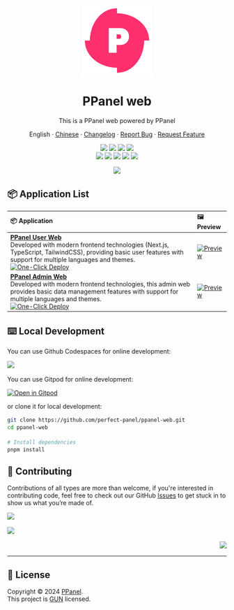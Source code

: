 <a name="readme-top"></a>

<div align="center">

<img width="160" src="https://raw.githubusercontent.com/perfect-panel/ppanel-assets/refs/heads/main/logo.svg">

<h1>PPanel web</h1>

This is a PPanel web powered by PPanel

English
·
[Chinese](./README.zh-CN.md)
·
[Changelog](../../CHANGELOG.md)
·
[Report Bug][issues-link]
·
[Request Feature][issues-link]

<!-- SHIELD GROUP -->

[![][github-release-shield]][github-release-link]
[![][github-releasedate-shield]][github-releasedate-link]
[![][github-action-test-shield]][github-action-test-link]
[![][github-action-release-shield]][github-action-release-link]<br/>
[![][github-contributors-shield]][github-contributors-link]
[![][github-forks-shield]][github-forks-link]
[![][github-stars-shield]][github-stars-link]
[![][github-issues-shield]][github-issues-link]
[![][github-license-shield]][github-license-link]

![][split]

</div>

## 📦 Application List

| 📦 Application                                                                                                                                                                                                                                                                                                                                | 🖼️ Preview                                                     |
| :-------------------------------------------------------------------------------------------------------------------------------------------------------------------------------------------------------------------------------------------------------------------------------------------------------------------------------------------- | :------------------------------------------------------------- |
| [**PPanel User Web**][ppanel-user-web-github]<br/>Developed with modern frontend technologies (Next.js, TypeScript, TailwindCSS), providing basic user features with support for multiple languages and themes.<br/>[![One-Click Deploy](https://img.shields.io/badge/Deploy%20with-Vercel-blue?style=for-the-badge)][ppanel-user-web-deploy] | [![Preview][ppanel-user-web-cover]][ppanel-user-web-github]    |
| [**PPanel Admin Web**][ppanel-admin-web-github]<br/>Developed with modern frontend technologies, this admin web provides basic data management features with support for multiple languages and themes.<br/>[![One-Click Deploy](https://img.shields.io/badge/Deploy%20with-Vercel-blue?style=for-the-badge)][ppanel-admin-web-deploy]        | [![Preview][ppanel-admin-web-cover]][ppanel-admin-web-preview] |

## ⌨️ Local Development

You can use Github Codespaces for online development:

[![][codespaces-shield]][codespaces-link]

You can use Gitpod for online development:

[![Open in Gitpod](https://gitpod.io/button/open-in-gitpod.svg)][gitpod-link]

or clone it for local development:

```bash
git clone https://github.com/perfect-panel/ppanel-web.git
cd ppanel-web

# Install dependencies
pnpm install
```

## 🤝 Contributing

Contributions of all types are more than welcome,
if you're interested in contributing code, feel free to check out our GitHub
[Issues][github-issues-link] to get stuck in to show us what you’re made of.

[![][pr-welcome-shield]][pr-welcome-link]

[![][contributors-contrib]][contributors-url]

<div align="right">

[![][back-to-top]](#readme-top)

</div>

---

## 📝 License

Copyright © 2024 [PPanel][profile-link]. <br />
This project is [GUN](../../LICENSE) licensed.

<!-- LINK GROUP -->

[back-to-top]: https://img.shields.io/badge/-BACK_TO_TOP-151515?style=flat-square
[codespaces-link]: https://codespaces.new/perfect-panel/ppanel-web
[codespaces-shield]: https://github.com/codespaces/badge.svg
[contributors-contrib]: https://contrib.rocks/image?repo=perfect-panel/ppanel-web
[contributors-url]: https://github.com/perfect-panel/ppanel-web/graphs/contributors
[github-action-release-link]: https://github.com/perfect-panel/ppanel-web/actions/workflows/release.yml
[github-action-release-shield]: https://img.shields.io/github/actions/workflow/status/perfect-panel/ppanel-web/release.yml?label=release&labelColor=black&logo=githubactions&logoColor=white&style=flat-square
[github-action-test-link]: https://github.com/perfect-panel/ppanel-web/actions/workflows/test.yml
[github-action-test-shield]: https://img.shields.io/github/actions/workflow/status/perfect-panel/ppanel-web/test.yml?label=test&labelColor=black&logo=githubactions&logoColor=white&style=flat-square
[github-contributors-link]: https://github.com/perfect-panel/ppanel-web/graphs/contributors
[github-contributors-shield]: https://img.shields.io/github/contributors/perfect-panel/ppanel-web?color=c4f042&labelColor=black&style=flat-square
[github-forks-link]: https://github.com/perfect-panel/ppanel-web/network/members
[github-forks-shield]: https://img.shields.io/github/forks/perfect-panel/ppanel-web?color=8ae8ff&labelColor=black&style=flat-square
[github-issues-link]: https://github.com/perfect-panel/ppanel-web/issues
[github-issues-shield]: https://img.shields.io/github/issues/perfect-panel/ppanel-web?color=ff80eb&labelColor=black&style=flat-square
[github-license-link]: https://github.com/perfect-panel/ppanel-web/blob/master/LICENSE
[github-license-shield]: https://img.shields.io/github/license/perfect-panel/ppanel-web?color=white&labelColor=black&style=flat-square
[github-release-link]: https://github.com/perfect-panel/ppanel-web/releases
[github-release-shield]: https://img.shields.io/github/v/release/perfect-panel/ppanel-web?style=flat-square&sort=semver&logo=github
[github-releasedate-link]: https://github.com/perfect-panel/ppanel-web/releases
[github-releasedate-shield]: https://img.shields.io/github/release-date/perfect-panel/ppanel-web?labelColor=black&style=flat-square
[github-stars-link]: https://github.com/perfect-panel/ppanel-web/network/stargazers
[github-stars-shield]: https://img.shields.io/github/stars/perfect-panel/ppanel-web?color=ffcb47&labelColor=black&style=flat-square
[gitpod-link]: https://gitpod.io/#https://github.com/perfect-panel/ppanel-web
[issues-link]: https://github.com/perfect-panel/ppanel-web/issues/new/choose
[pr-welcome-link]: https://github.com/perfect-panel/ppanel-web/pulls
[pr-welcome-shield]: https://img.shields.io/badge/🤯_pr_welcome-%E2%86%92-ffcb47?labelColor=black&style=for-the-badge
[profile-link]: https://github.com/perfect-panel
[split]: https://raw.githubusercontent.com/andreasbm/readme/master/assets/lines/rainbow.png
[ppanel-user-web-github]: https://github.com/perfect-panel/ppanel-web/tree/main/apps/user
[ppanel-user-web-cover]: https://urlscan.io/liveshot/?width=1920&height=1080&url=https://user.ppanel.dev
[ppanel-user-web-preview]: https://user.ppanel.dev
[ppanel-user-web-deploy]: https://vercel.com/new/clone?demo-description=PPanel%20is%20a%20pure%2C%20professional%2C%20and%20perfect%20open-source%20proxy%20panel%20tool%2C%20designed%20to%20be%20your%20ideal%20choice%20for%20learning%20and%20practical%20use&demo-image=https%3A%2F%2Furlscan.io%2Fliveshot%2F%3Fwidth%3D1920%26height%3D1080%26url%3Dhttps%3A%2F%2Fuser.ppanel.dev&demo-title=PPanel%20User%20Web&demo-url=https%3A%2F%2Fuser.ppanel.dev%2F&from=.&project-name=ppanel-user-web&repository-name=ppanel-web&repository-url=https%3A%2F%2Fgithub.com%2Fperfect-panel%2Fppanel-web&root-directory=apps%2Fuser&skippable-integrations=1
[ppanel-admin-web-github]: https://github.com/perfect-panel/ppanel-web/tree/main/apps/admin
[ppanel-admin-web-cover]: https://urlscan.io/liveshot/?width=1920&height=1080&url=https://admin.ppanel.dev
[ppanel-admin-web-preview]: https://admin.ppanel.dev
[ppanel-admin-web-deploy]: https://vercel.com/new/clone?demo-description=PPanel%20is%20a%20pure%2C%20professional%2C%20and%20perfect%20open-source%20proxy%20panel%20tool%2C%20designed%20to%20be%20your%20ideal%20choice%20for%20learning%20and%20practical%20use&demo-image=https%3A%2F%2Furlscan.io%2Fliveshot%2F%3Fwidth%3D1920%26height%3D1080%26url%3Dhttps%3A%2F%2Fadmin.ppanel.dev&demo-title=PPanel%20Admin%20Web&demo-url=https%3A%2F%2Fadmin.ppanel.dev%2F&from=.&project-name=ppanel-admin-web&repository-name=ppanel-web&repository-url=https%3A%2F%2Fgithub.com%2Fperfect-panel%2Fppanel-web&root-directory=apps%2Fadmin&skippable-integrations=1
